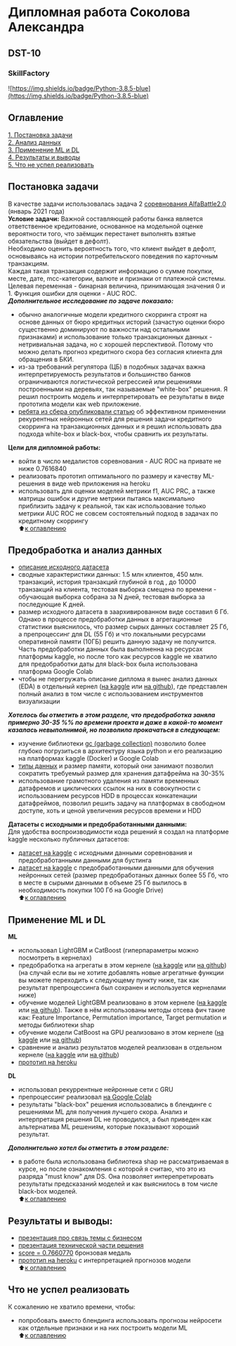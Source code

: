 # Дипломная работа Соколова Александра   
##  DST-10   
### SkillFactory  
![https://img.shields.io/badge/Python-3.8.5-blue](https://img.shields.io/badge/Python-3.8.5-blue)

## Оглавление  
[1. Постановка задачи](https://github.com/alex-sokolov2011/skillfactory_rds/blob/master/diplom/README.md#Постановка-задачи)  
[2. Анализ данных](https://github.com/alex-sokolov2011/skillfactory_rds/blob/master/diplom/README.md#Предобработка-и-анализ-данных)  
[3. Применение ML и DL](https://github.com/alex-sokolov2011/skillfactory_rds/blob/master/diplom/README.md#Применение-ML-и-DL)  
[4. Результаты и выводы](https://github.com/alex-sokolov2011/skillfactory_rds/blob/master/diplom/README.md#Результаты-и-выводы)  
[5. Что не успел реализовать](https://github.com/alex-sokolov2011/skillfactory_rds/blob/master/diplom/README.md#Что-не-успел-реализовать)  

## Постановка задачи  
В качестве задачи использовалась задача 2 [соревнования AlfaBattle2.0](https://boosters.pro/championship/alfabattle2/overview) (январь 2021 года)  
**Условие задачи:**
Важной составляющей работы банка является ответственное кредитование, основанное на модельной оценке вероятности того, что заёмщик перестанет выполнять взятые обязательства (выйдет в дефолт).  
Необходимо оценить вероятность того, что клиент выйдет в дефолт, основываясь на истории потребительского поведения по карточным транзакциям.  
Каждая такая транзакция содержит информацию о сумме покупки, месте, дате, mcc-категории, валюте и признаки от платежной системы.  
Целевая переменная - бинарная величина, принимающая значения 0 и 1. Функция ошибки для оценки - AUC ROC.  
***Дополнительное исследование по задаче показало:***

- обычно аналогичные модели кредитного скорринга строят на основе данных от бюро кредитных историй (зачастую оценки бюро существенно доминируют по важности над остальными признаками) и использование только транзакционных данных - нетривиальная задача, но с хорошей перспективой. Потому что можно делать прогноз кредитного скора без согласия клиента для обращения в БКИ.  
- из-за требований регулятора (ЦБ) в подобных задачах важна интерпретируемость результатов и большинство банков ограничиваются логистической регрессией или решениями построенными на деревьях, так называемые "white-box" решения. Я решил построить модель и интерпретировать ее результаты в виде прототипа модели как web приложение.  
- [ребята из сбера опубликовали статью](https://arxiv.org/pdf/1911.02496.pdf) об эффективном применении рекурентных нейронных сетей для решения задачи кредитного скорринга на транзакционных данных и я решил использовать два подхода white-box и black-box, чтобы сравнить их результаты.  

**Цели для дипломной работы:**
- войти в число медалистов соревнования - AUC ROC на привате не ниже 0.7616840  
- реализовать прототип оптимального по размеру и качеству ML-решения в виде web приложения на heroku  
- использовать для оценки моделей метрики f1, AUC PRC, а также матрицы ошибок и другие метрики пытаясь максимально приблизить задачу к реальной, так как использование только метрики AUC ROC не совсем состоятельный подход в задачах по кредитному скоррингу  
:arrow_up:[к оглавлению](https://github.com/alex-sokolov2011/skillfactory_rds/blob/master/diplom/README.md#Оглавление)

## Предобработка и анализ данных
- [описание исходного датасета](https://boosters.pro/championship/alfabattle2_sand/data)  
- сводные характеристики данных: 1.5 млн клиентов, 450 млн. транзакций, история транзакций глубиной в год , до 10000 транзакций на клиента, тестовая выборка смещена по времени - обучающая выборка собрана за N дней, тестовая выборка за последующие K дней.
- размер исходного датасета в заархивированном виде составил 6 Гб. Однако в процессе предобработки данных в агрегационные статистики выяснилось, что размер сырых данных составляет 25 Гб, а препроцессинг для DL (55 Гб) и что локальными ресурсами оперативной памяти (10ГБ) решить данную задачу не получится. Часть предобработки данных была выполненна на ресурсах платформы kaggle, но после того как ресурсов kaggle не хватило для предобработки даты для black-box была использована платформа Google Colab  
- чтобы не перегружать описание диплома я вынес анализ данных (EDA) в отдельный кернел ([на kaggle](https://www.kaggle.com/sokolovaleks/sf-dst-10-diplom-1-ml-sokolov) или [на github](https://github.com/alex-sokolov2011/skillfactory_rds/blob/master/diplom/sf-dst-10-diplom-1-ml-sokolov.ipynb)), где представлен полный анализ в том числе с использованием инструментов визуализации  

***Хотелось бы отметить в этом разделе, что предобработка заняла примерно 30-35 %% по времени проекта и даже в какой-то момент казалась невыполнимой, но позволила прокачаться в следующем:***  

- изучение библиотеки [gc (garbage collection)](https://habr.com/ru/post/417215/) позволило более глубоко погрузиться в архитектуру языка python и его реализацию на платформах kaggle (Docker) и Google Colab  
- [типы данных](https://www.kaggle.com/gemartin/load-data-reduce-memory-usage) и размер памяти, который они занимают позволил сократить требуемый размер для хранения датафрейма на 30-35%  
- использование грамотного удаления из памяти временных датафремов и циклических ссылок на них в совокупности с использованием ресурсов HDD в процессах конкатенации датафреймов, позволил решить задачу на платформах в свободном доступе, хоть и ценой увеличения ресурсов времени и HDD  

**Датасеты с исходными и предобработанными данными:**  
Для удобства воспроизводимости кода решений я создал на платформе kaggle несколько публичных датасетов:

- [датасет на kaggle](https://www.kaggle.com/sokolovaleks/alfabattle2-sandbox) с исходными данными соревнования и предобработанными данными для бустинга  
- [датасет на kaggle](https://www.kaggle.com/sokolovaleks/alfabattle2-sandbox-preproc-for-gru) с предобработанными данными для обучения нейронных сетей (размер предобработаных данных более 55 Гб, что в месте в сырыми данными в объеме 25 Гб вылилось в необходимость покупки 100 Гб на Google Drive)  
:arrow_up:[к оглавлению](https://github.com/alex-sokolov2011/skillfactory_rds/blob/master/diplom/README.md#Оглавление)

## Применение ML и DL
**ML**  

- использовал LightGBM и CatBoost (гиперпараметры можно посмотреть в кернелах)
- предобработка на агрегаты в этом кернеле ([на kaggle](https://www.kaggle.com/sokolovaleks/sf-dst-10-diplom-2-ml-sokolov) или [на github](https://github.com/alex-sokolov2011/skillfactory_rds/blob/master/diplom/sf-dst-10-diplom-2-ml-sokolov.ipynb)) (на случай если вы не хотите добавлять новые агрегатные функции вы можете переходить к следующему пункту ниже, так как результат препроцессинга был сохранен и используется кернелами ниже)
- обучение моделей LightGBM реализовано в этом кернеле ([на kaggle](https://www.kaggle.com/sokolovaleks/sf-dst-10-diplom-3-ml-sokolov) или [на github](https://github.com/alex-sokolov2011/skillfactory_rds/blob/master/diplom/sf-dst-10-diplom-3-ml-sokolov.ipynb)). Также в нём использованы методы отсева фич такие как: Feature Importance, Permutation importance, Target permutation и методы библиотеки shap
- обучение модели CatBoost на GPU реализовано в этом кернеле ([на kaggle](https://www.kaggle.com/sokolovaleks/sf-dst-10-diplom-4-ml-sokolov) или [на github](https://github.com/alex-sokolov2011/skillfactory_rds/blob/master/diplom/sf-dst-10-diplom-4-ml-sokolov.ipynb))
- сравнение и анализ результатов моделей реализован в отдельном кернеле ([на kaggle](https://www.kaggle.com/sokolovaleks/sf-dst-10-diplom-5-ml-sokolov) или [на github](https://github.com/alex-sokolov2011/skillfactory_rds/blob/master/diplom/sf-dst-10-diplom-5-ml-sokolov.ipynb))
- [прототип на heroku](https://still-garden-79761.herokuapp.com/)  
  
**DL**  

- использовал рекуррентные нейронные сети с GRU  
- препроцессинг реализовал [на Google Colab](https://colab.research.google.com/drive/1Vifze5j9E53MknDc4TxtMmXP6OhIDNps?usp=sharing)
- результаты "black-box" решения использовались в блендинге с решениями ML для получения лучшего скора. Анализ и интерпретация решения DL не проводился, а был приведен как альтернатива ML решениям, которые показывают хороший результат.

***Дополнительно хотел бы отметить в этом разделе:***

- в работе была использована библиотека shap не рассматриваемая в курсе, но после ознакомления с которой я считаю, что это из разряда "must know" для DS. Она позволяет интерепретировать результаты предсказаний моделей и как выяснилось в том числе black-box моделей.  
:arrow_up:[к оглавлению](https://github.com/alex-sokolov2011/skillfactory_rds/blob/master/diplom/README.md#Оглавление)

## Результаты и выводы:  

- [презентация про связь темы с бизнесом](https://github.com/alex-sokolov2011/skillfactory_rds/blob/master/diplom/diplom_Sokolov_%D0%BF%D1%80%D0%BE_%D0%B1%D0%B8%D0%B7%D0%BD%D0%B5%D1%81.pdf)  
- [презентация технической части решения](https://github.com/alex-sokolov2011/skillfactory_rds/blob/master/diplom/diplom_Sokolov_%D1%82%D0%B5%D1%85%D0%BD%D0%B8%D1%87%D0%B5%D1%81%D0%BA%D0%B0%D1%8F_%D1%87%D0%B0%D1%81%D1%82%D1%8C.pdf)
- [score = 0.7660770](https://boosters.pro/championship/alfabattle2_sand/rating) бронзовая медаль  
- [прототип на heroku](https://still-garden-79761.herokuapp.com/) с интерпретацией прогнозов модели  
:arrow_up:[к оглавлению](https://github.com/alex-sokolov2011/skillfactory_rds/blob/master/diplom/README.md#Оглавление)

## Что не успел реализовать  

К сожалению не хватило времени, чтобы:

- попробовать вместо блендинга использовать прогнозы нейросети как отдельные признаки и на них построить модели ML  
:arrow_up:[к оглавлению](https://github.com/alex-sokolov2011/skillfactory_rds/blob/master/diplom/README.md#Оглавление)
